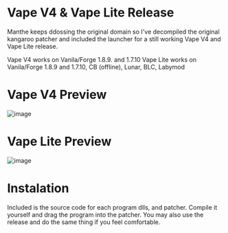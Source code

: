# Vape V4 & Vape Lite Release

Manthe keeps ddossing the original domain so I've decompiled the original kangaroo patcher and included the launcher for a still working Vape V4 and Vape Lite release.

Vape V4 works on Vanila/Forge 1.8.9. and 1.7.10
Vape Lite works on Vanila/Forge 1.8.9 and 1.7.10, CB (offline), Lunar, BLC, Labymod

# Vape V4 Preview
![image](https://user-images.githubusercontent.com/74628243/113896600-177fb280-9798-11eb-9895-283a5213ba4c.png)

# Vape Lite Preview
![image](https://user-images.githubusercontent.com/74628243/113896709-3120fa00-9798-11eb-8d3b-e39d022f48cc.png)

# Instalation
Included is the source code for each program dlls, and patcher. Compile it yourself and drag the program into the patcher.
You may also use the release and do the same thing if you feel comfortable.
